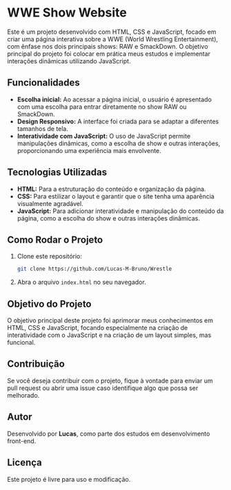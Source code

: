 # WWE Show Website

Este é um projeto desenvolvido com HTML, CSS e JavaScript, focado em criar uma página interativa sobre a WWE (World Wrestling Entertainment), com ênfase nos dois principais shows: RAW e SmackDown. O objetivo principal do projeto foi colocar em prática meus estudos e implementar interações dinâmicas utilizando JavaScript.

## Funcionalidades
- **Escolha inicial:** Ao acessar a página inicial, o usuário é apresentado com uma escolha para entrar diretamente no show RAW ou SmackDown.
- **Design Responsivo:** A interface foi criada para se adaptar a diferentes tamanhos de tela.
- **Interatividade com JavaScript:** O uso de JavaScript permite manipulações dinâmicas, como a escolha de show e outras interações, proporcionando uma experiência mais envolvente.

## Tecnologias Utilizadas
- **HTML:** Para a estruturação do conteúdo e organização da página.
- **CSS:** Para estilizar o layout e garantir que o site tenha uma aparência visualmente agradável.
- **JavaScript:** Para adicionar interatividade e manipulação do conteúdo da página, como a escolha do show e outras interações dinâmicas.

## Como Rodar o Projeto
1. Clone este repositório:
   ```bash
   git clone https://github.com/Lucas-M-Bruno/Wrestle

2. Abra o arquivo `index.html` no seu navegador.

## Objetivo do Projeto
O objetivo principal deste projeto foi aprimorar meus conhecimentos em HTML, CSS e JavaScript, focando especialmente na criação de interatividade com o JavaScript e na criação de um layout simples, mas funcional.

## Contribuição
Se você deseja contribuir com o projeto, fique à vontade para enviar um pull request ou abrir uma issue caso identifique algo que possa ser melhorado.

## Autor
Desenvolvido por **Lucas**, como parte dos estudos em desenvolvimento front-end.

## Licença
Este projeto é livre para uso e modificação.